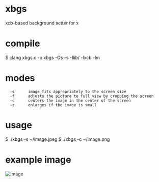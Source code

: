 # xbgs
xcb-based background setter for x

# compile
$ clang xbgs.c -o xbgs -Os -s -Ilib/ -lxcb -lm

# modes
```
  -s      image fits appropriately to the screen size
  -f      adjusts the picture to full view by cropping the screen
  -c      centers the image in the center of the screen
  -z      enlarges if the image is small
```

# usage
$ ./xbgs -s ~/image.jpeg
$ ./xbgs -c ~/image.png

# example image
![image](https://github.com/user-attachments/assets/56591b44-5910-40b8-894b-5f92a06dc5a0)
